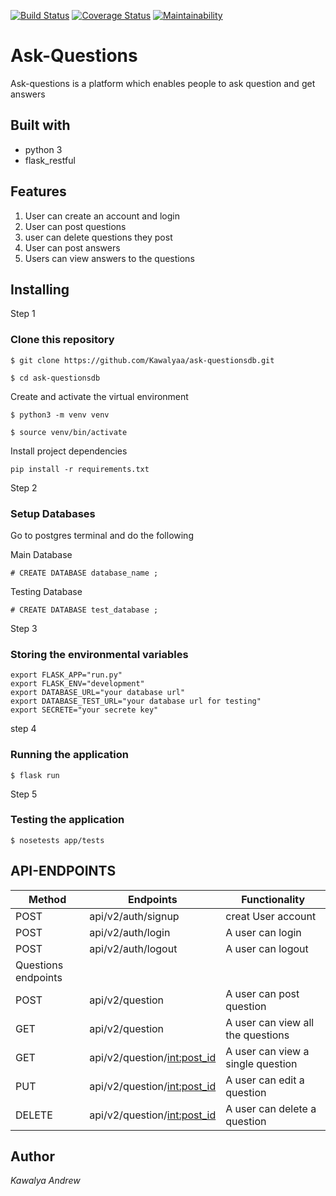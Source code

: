 
[![Build Status](https://travis-ci.org/Kawalyaa/ask-questionsdb.svg?branch=simple5)](https://travis-ci.org/Kawalyaa/ask-questionsdb)  [![Coverage Status](https://coveralls.io/repos/github/Kawalyaa/ask-questionsdb/badge.svg?branch=simple5)](https://coveralls.io/github/Kawalyaa/ask-questionsdb?branch=master) [![Maintainability](https://api.codeclimate.com/v1/badges/a03f4007df3278801558/maintainability)](https://codeclimate.com/github/Kawalyaa/ask-questionsdb/maintainability)

# Ask-Questions

Ask-questions is a platform which enables people to ask question and get answers

## Built with

* python 3
* flask_restful

## Features

  1. User can create an account and login
  1. User can post questions
  1. user can delete questions they post
  1. User can post answers
  1. Users can view answers to the questions

## Installing

Step 1

### Clone this repository

```
$ git clone https://github.com/Kawalyaa/ask-questionsdb.git

$ cd ask-questionsdb

```

Create and activate the virtual environment

```
$ python3 -m venv venv

$ source venv/bin/activate

```

Install project dependencies

```
pip install -r requirements.txt

```

Step 2

### Setup Databases

Go to postgres terminal and do the following

Main Database

```
# CREATE DATABASE database_name ;
```

Testing Database

```
# CREATE DATABASE test_database ;
```

Step 3

### Storing the environmental variables

```
export FLASK_APP="run.py"
export FLASK_ENV="development"
export DATABASE_URL="your database url"
export DATABASE_TEST_URL="your database url for testing"
export SECRETE="your secrete key"
```

step 4

### Running the application

```
$ flask run
```

Step 5

### Testing the application

```
$ nosetests app/tests
```

## API-ENDPOINTS

 Method | Endpoints | Functionality
 ------ | --------- | -------------
 POST | api/v2/auth/signup | creat User account
 POST | api/v2/auth/login | A user can login
 POST | api/v2/auth/logout | A user can logout
 |   Questions endpoints                      |
 POST | api/v2/question | A user can post question
 GET | api/v2/question | A user can view all the questions
 GET | api/v2/question/<int:post_id> | A user can view a single question 
 PUT | api/v2/question/<int:post_id> | A user can edit a question
 DELETE | api/v2/question/<int:post_id> | A user can delete a question

## Author

*Kawalya Andrew*
